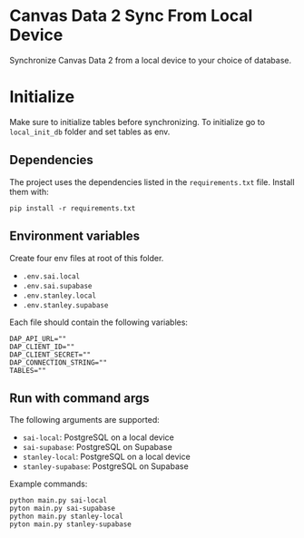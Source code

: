# Canvas Data 2 Sync From Local Device

Synchronize Canvas Data 2 from a local device to your choice of database.

# Initialize

Make sure to initialize tables before synchronizing. To initialize go to `local_init_db` folder and set tables as env.

## Dependencies

The project uses the dependencies listed in the `requirements.txt` file. Install them with:

```
pip install -r requirements.txt
```

## Environment variables

Create four env files at root of this folder.

- `.env.sai.local`
- `.env.sai.supabase`
- `.env.stanley.local`
- `.env.stanley.supabase`

Each file should contain the following variables:

```
DAP_API_URL=""
DAP_CLIENT_ID=""
DAP_CLIENT_SECRET=""
DAP_CONNECTION_STRING=""
TABLES=""
```

## Run with command args

The following arguments are supported:

- `sai-local`: PostgreSQL on a local device
- `sai-supabase`: PostgreSQL on Supabase
- `stanley-local`: PostgreSQL on a local device
- `stanley-supabase`: PostgreSQL on Supabase

Example commands:

```
python main.py sai-local
pyton main.py sai-supabase
python main.py stanley-local
pyton main.py stanley-supabase
```
